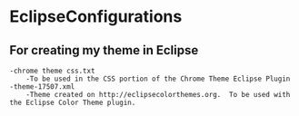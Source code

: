 EclipseConfigurations
=====================

For creating my theme in Eclipse
---------------------------------
    -chrome theme css.txt
        -To be used in the CSS portion of the Chrome Theme Eclipse Plugin
    -theme-17507.xml
        -Theme created on http://eclipsecolorthemes.org.  To be used with the Eclipse Color Theme plugin.
